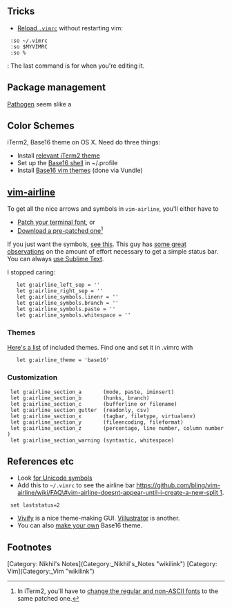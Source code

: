 Tricks
------

-   [Reload `.vimrc`](http://superuser.com/a/132030) without restarting
    vim:

` :so ~/.vimrc`  
` :so $MYVIMRC`  
` :so %`

:   The last command is for when you're editing it.

Package management
------------------

[Pathogen](https://github.com/tpope/vim-pathogen) seem slike a

Color Schemes
-------------

iTerm2, Base16 theme on OS X. Need do three things:

-   Install [relevant iTerm2
    theme](https://github.com/chriskempson/base16-iterm2)
-   Set up the [Base16
    shell](https://github.com/chriskempson/base16-shell) in \~/.profile
-   Install [Base16 vim
    themes](https://github.com/chriskempson/base16-vim) (done
    via Vundle)

[vim-airline](https://github.com/bling/vim-airline)
---------------------------------------------------

To get all the nice arrows and symbols in `vim-airline`, you'll either
have to

-   [Patch your terminal
    font](https://github.com/Lokaltog/powerline-fontpatcher), or
-   [Download a pre-patched
    one](https://github.com/Lokaltog/powerline-fonts)[^1]

If you just want the symbols, [see
this](https://github.com/Lokaltog/powerline/tree/develop/font). This guy
has [some great
observations](http://www.blaenkdenum.com/posts/a-simpler-vim-statusline/)
on the amount of effort necessary to get a simple status bar. You can
always [use Sublime
Text](http://blog.andrewray.me/just-use-sublime-text/).

I stopped caring:

`   let g:airline_left_sep = ''`  
`   let g:airline_right_sep = ''`  
`   let g:airline_symbols.linenr = ''`  
`   let g:airline_symbols.branch = ''`  
`   let g:airline_symbols.paste = ''`  
`   let g:airline_symbols.whitespace = ''`

### Themes

[Here's a list](https://github.com/bling/vim-airline/wiki/Screenshots)
of included themes. Find one and set it in .vimrc with

`   let g:airline_theme = 'base16'`

### Customization

` let g:airline_section_a       (mode, paste, iminsert)`  
` let g:airline_section_b       (hunks, branch)`  
` let g:airline_section_c       (bufferline or filename)`  
` let g:airline_section_gutter  (readonly, csv)`  
` let g:airline_section_x       (tagbar, filetype, virtualenv)`  
` let g:airline_section_y       (fileencoding, fileformat)`  
` let g:airline_section_z       (percentage, line number, column number)`  
` let g:airline_section_warning (syntastic, whitespace)`

References etc
--------------

-   Look [for Unicode symbols](http://unicode-table.com/)
-   Add this to `~/.vimrc` to see the airline bar
    [https://github.com/bling/vim-airline/wiki/FAQ\#vim-airline-doesnt-appear-until-i-create-a-new-split
    1](https://github.com/bling/vim-airline/wiki/FAQ#vim-airline-doesnt-appear-until-i-create-a-new-split_1 "wikilink").

` set laststatus=2`

-   [Vivify](http://bytefluent.com/vivify/) is a nice theme-making GUI.
    [Villustrator](http://www.villustrator.com/) is another.
-   You can also [make your
    own](https://github.com/chriskempson/base16-builder) Base16 theme.

Footnotes
---------

<references/>
[Category: Nikhil's Notes](Category:_Nikhil's_Notes "wikilink")
[Category: Vim](Category:_Vim "wikilink")

[^1]: In iTerm2, you'll have to [change the regular and non-ASCII
    fonts](https://github.com/bling/vim-airline/issues/142) to the same
    patched one.
